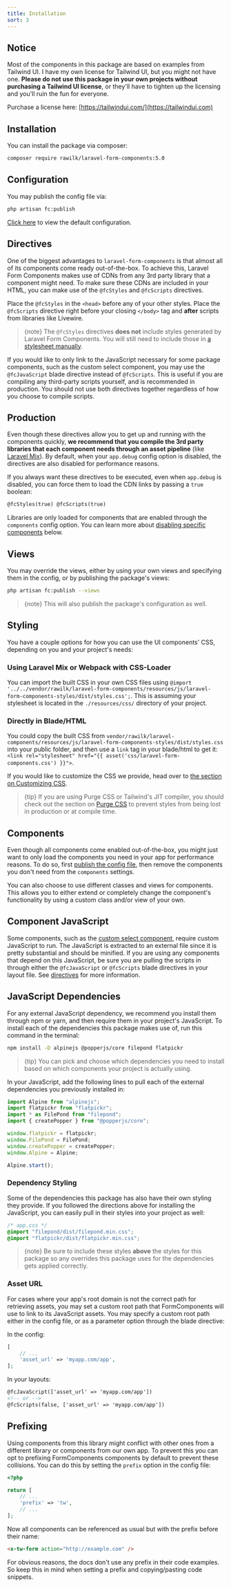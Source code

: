 ```yaml
---
title: Installation
sort: 3
---
```


## Notice

Most of the components in this package are based on examples from Tailwind UI. I have my own license for Tailwind UI, but you might not have one.
**Please do not use this package in your own projects without purchasing a Tailwind UI license**, or they'll have to tighten up the licensing
and you'll ruin the fun for everyone.

Purchase a license here: [https://tailwindui.com/](https://tailwindui.com)

## Installation

You can install the package via composer:

```bash
composer require rawilk/laravel-form-components:5.0
```

## Configuration

You may publish the config file via:

```bash
php artisan fc:publish
```

[Click here](https://github.com/rawilk/laravel-form-components/blob/{branch}/config/form-components.php) to view the default configuration.

## Directives

One of the biggest advantages to `laravel-form-components` is that almost all of its components come ready
out-of-the-box. To achieve this, Laravel Form Components makes use of CDNs from
any 3rd party library that a component might need. To make sure these CDNs are
included in your HTML, you can make use of the `@fcStyles` and `@fcScripts` directives.

Place the `@fcStyles` in the `<head>` before any of your other styles. Place the `@fcScripts` directive right before
your closing `</body>` tag and **after** scripts from libraries like Livewire.

> {note} The `@fcStyles` directives **does not** include styles generated by Laravel Form Components. You will still need to include
> those in [a stylesheet manually](#styling).

If you would like to only link to the JavaScript necessary for some package components, such as the custom select component, you may
use the `@fcJavaScript` blade directive instead of `@fcScripts`. This is useful if you are compiling any third-party scripts
yourself, and is recommended in production. You should not use both directives together regardless of how you choose
to compile scripts.

## Production

Even though these directives allow you to get up and running with the components quickly, **we recommend that you compile the 3rd
party libraries that each component needs through an asset pipeline** (like [Laravel Mix](https://github.com/JeffreyWay/laravel-mix)).
By default, when your `app.debug` config option is disabled, the directives are also disabled for performance reasons.

If you always want these directives to be executed, even when `app.debug` is disabled, you can force them to load the CDN
links by passing a `true` boolean:

```html
@fcStyles(true) @fcScripts(true)
```

Libraries are only loaded for components that are enabled through the `components` config option. You can learn more about
[disabling specific components](#components) below.

## Views

You may override the views, either by using your own views and specifying them in the config, or by publishing the package's views:

```bash
php artisan fc:publish --views
```

> {note} This will also publish the package's configuration as well.

## Styling

You have a couple options for how you can use the UI components' CSS, depending on you and your project's needs:

### Using Laravel Mix or Webpack with CSS-Loader

You can import the built CSS in your own CSS files using `@import '../../vendor/rawilk/laravel-form-components/resources/js/laravel-form-components-styles/dist/styles.css';`.
This is assuming your stylesheet is located in the `./resources/css/` directory of your project.

### Directly in Blade/HTML

You could copy the built CSS from `vendor/rawilk/laravel-components/resources/js/laravel-form-components-styles/dist/styles.css` into your public folder, and then use a `link` tag in your blade/html to get it: `<link rel="stylesheet" href="{{ asset('css/laravel-form-components.css') }}">`.

If you would like to customize the CSS we provide, head over to [the section on Customizing CSS](/docs/laravel-form-components/{version}/advanced-usage/customizing-css).

> {tip} If you are using Purge CSS or Tailwind's JIT compiler, you should check out the section on [Purge CSS](/docs/laravel-form-components/{version}/advanced-usage/customizing-css#user-content-purge-csstailwind-jit)
> to prevent styles from being lost in production or at compile time.

## Components

Even though all components come enabled out-of-the-box, you might just want to
only load the components you need in your app for performance reasons. To do so,
first [publish the config file](#configuration), then remove the components
you don't need from the `components` settings.

You can also choose to use different classes and views for components. This allows you
to either extend or completely change the component's functionality by using a custom class
and/or view of your own.

## Component JavaScript

Some components, such as the [custom select component](/docs/laravel-form-components/{version}/selects/custom-select), require custom
JavaScript to run. The JavaScript is extracted to an external file since it is pretty substantial and should be minified. If
you are using any components that depend on this JavaScript, be sure you are pulling the scripts in through either the
`@fcJavaScript` or `@fcScripts` blade directives in your layout file. See [directives](#directives) for more information.

## JavaScript Dependencies

For any external JavaScript dependency, we recommend you install them through npm or yarn, and then require them in your project's JavaScript. To install each of the dependencies this package makes use of, run this command in the terminal:

```bash
npm install -D alpinejs @popperjs/core filepond flatpickr
```

> {tip} You can pick and choose which dependencies you need to install based on which components your project is actually using.

In your JavaScript, add the following lines to pull each of the external dependencies you previously installed in:

```js
import Alpine from "alpinejs";
import flatpickr from "flatpickr";
import * as FilePond from "filepond";
import { createPopper } from "@popperjs/core";

window.flatpickr = flatpickr;
window.FilePond = FilePond;
window.createPopper = createPopper;
window.Alpine = Alpine;

Alpine.start();
```

### Dependency Styling

Some of the dependencies this package has also have their own styling they provide. If you followed the directions above for installing the JavaScript, you can easily pull in their styles into your project as well:

```css
/* app.css */
@import "filepond/dist/filepond.min.css";
@import "flatpickr/dist/flatpickr.min.css";
```

> {note} Be sure to include these styles **above** the styles for this package so any overrides this package uses for the dependencies gets applied correctly.

### Asset URL

For cases where your app's root domain is not the correct path for retrieving assets, you may set a custom root path that
FormComponents will use to link to its JavaScript assets. You may specify a custom root path either in the config file,
or as a parameter option through the blade directive:

In the config:

```php
[
    // ...
    'asset_url' => 'myapp.com/app',
];
```

In your layouts:

```html
@fcJavaScript(['asset_url' => 'myapp.com/app'])
<!-- or -->
@fcScripts(false, ['asset_url' => 'myapp.com/app'])
```

## Prefixing

Using components from this library might conflict with other ones from a different
library or components from our own app. To prevent this you can opt to prefixing
FormComponents components by default to prevent these collisions. You can do this by
setting the `prefix` option in the config file:

```php
<?php

return [
    // ...
    'prefix' => 'tw',
    // ...
];
```

Now all components can be referenced as usual but with the prefix before their name:

```html
<x-tw-form action="http://example.com" />
```

For obvious reasons, the docs don't use any prefix in their code examples. So keep
this in mind when setting a prefix and copying/pasting code snippets.
